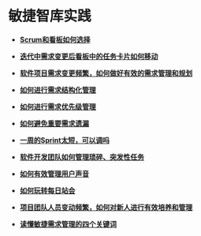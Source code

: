 # **敏捷智库实践**<a name="devcloud_practice_3000"></a>

-   **[Scrum和看板如何选择](Scrum和看板如何选择.md)**  

-   **[迭代中需求变更后看板中的任务卡片如何移动](迭代中需求变更后看板中的任务卡片如何移动.md)**  

-   **[软件项目需求变更频繁，如何做好有效的需求管理和规划](软件项目需求变更频繁-如何做好有效的需求管理和规划.md)**  

-   **[如何进行需求结构化管理](如何进行需求结构化管理.md)**  

-   **[如何进行需求优先级管理](如何进行需求优先级管理.md)**  

-   **[如何避免重要需求遗漏](如何避免重要需求遗漏.md)**  

-   **[一周的Sprint太短，可以调吗](一周的Sprint太短-可以调吗.md)**  

-   **[软件开发团队如何管理琐碎、突发性任务](软件开发团队如何管理琐碎-突发性任务.md)**  

-   **[如何有效管理用户声音](如何有效管理用户声音.md)**  

-   **[如何玩转每日站会](如何玩转每日站会.md)**  

-   **[项目团队人员变动频繁，如何对新人进行有效培养和管理](项目团队人员变动频繁-如何对新人进行有效培养和管理.md)**  

-   **[读懂敏捷需求管理的四个关键词](读懂敏捷需求管理的四个关键词.md)**  


